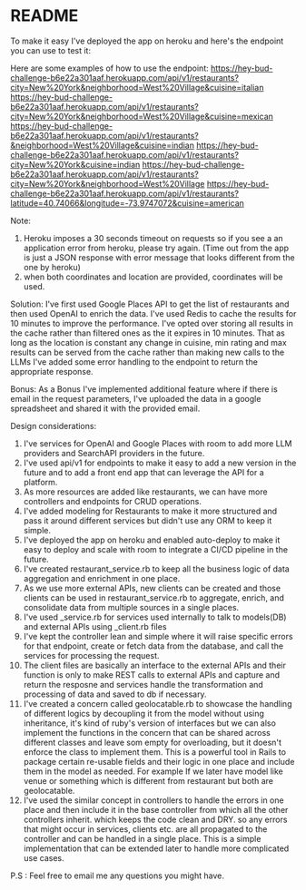 # README

To make it easy I've deployed the app on heroku and here's the endpoint you can use to test it:


Here are some examples of how to use the endpoint:
https://hey-bud-challenge-b6e22a301aaf.herokuapp.com/api/v1/restaurants?city=New%20York&neighborhood=West%20Village&cuisine=italian
https://hey-bud-challenge-b6e22a301aaf.herokuapp.com/api/v1/restaurants?city=New%20York&neighborhood=West%20Village&cuisine=mexican
https://hey-bud-challenge-b6e22a301aaf.herokuapp.com/api/v1/restaurants?&neighborhood=West%20Village&cuisine=indian
https://hey-bud-challenge-b6e22a301aaf.herokuapp.com/api/v1/restaurants?city=New%20York&cuisine=indian
https://hey-bud-challenge-b6e22a301aaf.herokuapp.com/api/v1/restaurants?city=New%20York&neighborhood=West%20Village
https://hey-bud-challenge-b6e22a301aaf.herokuapp.com/api/v1/restaurants?latitude=40.74066&longitude=-73.9747072&cuisine=american

Note: 
1. Heroku imposes a 30 seconds timeout on requests so if you see a an application error from heroku, please try again. (Time out from the app is just a JSON response with error message that looks different from the one by heroku)
2. when both coordinates and location are provided, coordinates will be used.

Solution: 
  I've first used Google Places API to get the list of restaurants and then used OpenAI to enrich the data.
  I've used Redis to cache the results for 10 minutes to improve the performance.
  I've opted over storing all results in the cache rather than filtered ones as the it expires in 10 minutes. That as long as the location is constant any change in cuisine, min rating and max results can be served from the cache rather than making new calls to the LLMs
  I've added some error handling to the endpoint to return the appropriate response.

Bonus:
  As a Bonus I've implemented additional feature where if there is email in the request parameters, I've uploaded the data in a google spreadsheet and shared it with the provided email.

Design considerations:
  1. I've services for OpenAI and Google Places with room to add more LLM providers and SearchAPI providers in the future.
  2. I've used api/v1 for endpoints to make it easy to add a new version in the future and to add a front end app that can leverage the API for a platform.
  3. As more resources are added like restaurants, we can have more controllers and endpoints for CRUD operations.
  4. I've added modeling for Restaurants to make it more structured and pass it around different services but didn't use any ORM to keep it simple.
  5. I've deployed the app on heroku and enabled auto-deploy to make it easy to deploy and scale with room to integrate a CI/CD pipeline in the future.
  6. I've created restaurant_service.rb to keep all the business logic of data aggregation and enrichment in one place.
  7. As we use more external APIs, new clients can be created and those clients can be used in restaurant_service.rb to aggregate, enrich, and consolidate data from multiple sources in a single places.
  8. I've used _service.rb for services used internally to talk to models(DB) and external APIs using _client.rb files
  9. I've kept the controller lean and simple where it will raise specific errors for that endpoint, create or fetch data from the database, and call the services for processing the request.
  10. The client files are basically an interface to the external APIs and their function is only to make REST calls to external APIs and capture and return the resposne and services handle the transformation and processing of data and saved to db if necessary.
  11. I've created a concern called geolocatable.rb to showcase the handling of different logics by decoupling it from the model without using inheritance, it's kind of ruby's version of interfaces but we can also implement the functions in the concern that can be shared across different classes and leave som empty for overloading, but it doesn't enforce the class to implement them. This is a powerful tool in Rails to package certain re-usable fields and their logic in one place and include them in the model as needed. For example If we later have model like venue or something which is different from restaurant but both are geolocatable.
  12. I've used the similar concept in controllers to handle the errors in one place and then include it in the base controller from which all the other controllers inherit. which keeps the code clean and DRY. so any errors that might occur in services, clients etc. are all propagated to the controller and can be handled in a single place. This is a simple implementation that can be extended later to handle more complicated use cases.


  P.S : Feel free to email me any questions you might have.
